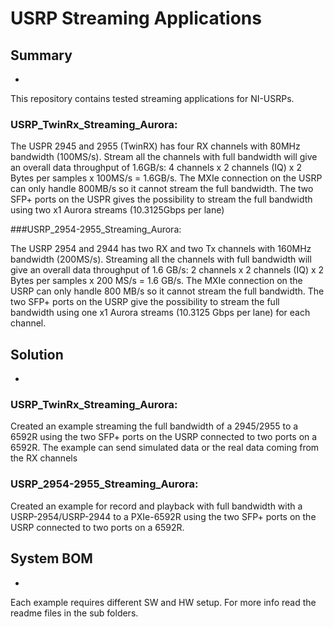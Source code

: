 # USRP Streaming Applications

## Summary
-
This repository contains tested streaming applications for NI-USRPs. 

### USRP_TwinRx_Streaming_Aurora:

The USPR 2945 and 2955 (TwinRX) has four RX channels with 80MHz bandwidth (100MS/s). Stream all the channels with full bandwidth will give an overall data throughput of 1.6GB/s: 4 channels x 2 channels (IQ) x 2 Bytes per samples x 100MS/s = 1.6GB/s. The MXIe connection on the USRP can only handle 800MB/s so it cannot stream the full bandwidth. The two SFP+ ports on the USPR gives the possibility to stream the full bandwidth using two x1 Aurora streams (10.3125Gbps per lane)

###USRP_2954-2955_Streaming_Aurora:

The USRP 2954 and 2944 has two RX and two Tx channels with 160MHz bandwidth (200MS/s). Streaming all the channels with full bandwidth will give an overall data throughput of 1.6 GB/s: 2 channels x 2 channels (IQ) x 2 Bytes per samples x 200 MS/s = 1.6 GB/s. The MXIe connection on the USRP can only handle 800 MB/s so it cannot stream the full bandwidth. The two SFP+ ports on the USRP give the possibility to stream the full bandwidth using one x1 Aurora streams (10.3125 Gbps per lane) for each channel. 

## Solution
-
### USRP_TwinRx_Streaming_Aurora:

Created an example streaming the full bandwidth of a 2945/2955 to a 6592R using the two SFP+ ports on the USRP connected to two ports on a 6592R. The example can send simulated data or the real data coming from the RX channels

### USRP_2954-2955_Streaming_Aurora:

Created an example for record and playback with full bandwidth with a USRP-2954/USRP-2944 to a PXIe-6592R using the two SFP+ ports on the USRP connected to two ports on a 6592R.
  
## System BOM
- 
Each example requires different  SW and HW setup. For more info read the readme files in the sub folders.
 
 
